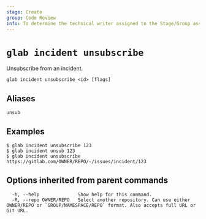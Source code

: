 ```yaml
---
stage: Create
group: Code Review
info: To determine the technical writer assigned to the Stage/Group associated with this page, see https://about.gitlab.com/handbook/product/ux/technical-writing/#assignments
---
```


<!--
This documentation is auto generated by a script.
Please do not edit this file directly. Run `make gen-docs` instead.
-->

# `glab incident unsubscribe`

Unsubscribe from an incident.

```plaintext
glab incident unsubscribe <id> [flags]
```

## Aliases

```plaintext
unsub
```

## Examples

```console
$ glab incident unsubscribe 123
$ glab incident unsub 123
$ glab incident unsubscribe https://gitlab.com/OWNER/REPO/-/issues/incident/123

```

## Options inherited from parent commands

```plaintext
  -h, --help              Show help for this command.
  -R, --repo OWNER/REPO   Select another repository. Can use either OWNER/REPO or `GROUP/NAMESPACE/REPO` format. Also accepts full URL or Git URL.
```
